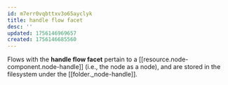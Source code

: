 ```yaml
---
id: m7err0vqbttxv3o65ayclyk
title: handle flow facet
desc: ''
updated: 1756146969657
created: 1756146685560
---
```


Flows with the **handle flow facet** pertain to a [[resource.node-component.node-handle]] (i.e., the node as a node), and are stored in the filesystem under the [[folder._node-handle]].
